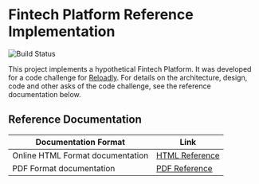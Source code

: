 # Fintech Platform Reference Implementation

![Build Status](https://github.com/arunkpatra/reloadly-services/workflows/build/badge.svg)

This project implements a hypothetical Fintech Platform. It was developed for a code challenge for [Reloadly]. For
details on the architecture, design, code and other asks of the code challenge, see the reference documentation below.

## Reference Documentation

|Documentation Format| Link |
|--------------------|------|
|Online HTML Format documentation | [HTML Reference]|
|PDF Format documentation  | [PDF Reference]|

[Reloadly]: https://www.reloadly.com

[HTML Reference]: https://master.d219ur0ee5uhks.amplifyapp.com

[PDF Reference]: https://master.d219ur0ee5uhks.amplifyapp.com/pdf/reloadly-services.pdf